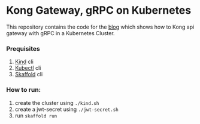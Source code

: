 # Kong Gateway, gRPC on Kubernetes

This repository contains the code for the [blog](https://google.com) which shows how to Kong api gateway with gRPC in a Kubernetes Cluster.

### Prequisites

1. [Kind](https://kubernetes.io/docs/tasks/tools) cli
2. [Kubectl](https://kubernetes.io/docs/tasks/tools) cli
3. [Skaffold](https://skaffold.dev/docs/install) cli

### How to run:

1. create the cluster using `./kind.sh`
2. create a jwt-secret using `./jwt-secret.sh`
3. run `skaffold run`
